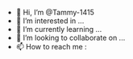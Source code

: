 - 👋 Hi, I’m @Tammy-1415
- 👀 I’m interested in ...
- 🌱 I’m currently learning ...
- 💞️ I’m looking to collaborate on ...
- 📫 How to reach me : 

<!---
Tammy-1415/Tammy-1415 is a ✨ special ✨ repository because its `README.md` (this file) appears on your GitHub profile.
You can click the Preview link to take a look at your changes.
--->
